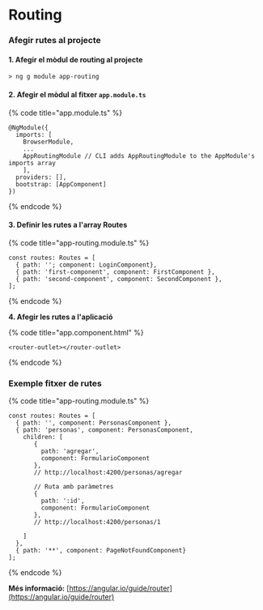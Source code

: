 # Routing

### Afegir rutes al projecte

#### 1. Afegir el mòdul de routing al projecte

```text
> ng g module app-routing
```

#### 2. Afegir el mòdul al fitxer `app.module.ts`

{% code title="app.module.ts" %}
```text
@NgModule({
  imports: [
    BrowserModule,
    ...
    AppRoutingModule // CLI adds AppRoutingModule to the AppModule's imports array
    ],
  providers: [],
  bootstrap: [AppComponent]
})
```
{% endcode %}

#### 3. Definir les rutes a l'array Routes

{% code title="app-routing.module.ts" %}
```text
const routes: Routes = [
  { path: ''; component: LoginComponent},
  { path: 'first-component', component: FirstComponent },
  { path: 'second-component', component: SecondComponent },
];
```
{% endcode %}

**4. Afegir les rutes a l'aplicació**

{% code title="app.component.html" %}
```text
<router-outlet></router-outlet>
```
{% endcode %}

### **Exemple fitxer de rutes**

{% code title="app-routing.module.ts" %}
```text
const routes: Routes = [
  { path: '', component: PersonasComponent },
  { path: 'personas', component: PersonasComponent, 
    children: [
       { 
         path: 'agregar', 
         component: FormularioComponent 
       },
       // http://localhost:4200/personas/agregar
       
       // Ruta amb paràmetres
       { 
         path: ':id', 
         component: FormularioComponent
       }, 
       // http://localhost:4200/personas/1
       
    ] 
  },
  { path: '**', component: PageNotFoundComponent}
];
```
{% endcode %}

**Més informació:** [https://angular.io/guide/router](https://angular.io/guide/router)



